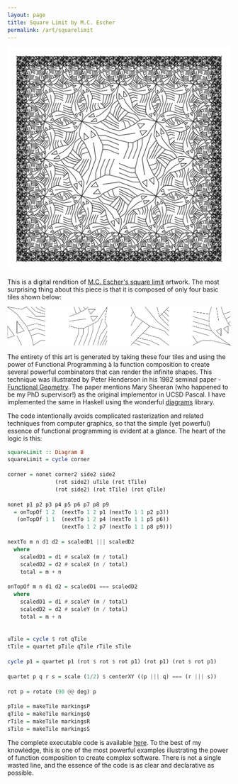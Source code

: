 ```yaml
---
layout: page
title: Square Limit by M.C. Escher
permalink: /art/squarelimit
---
```


![Escher](https://raw.githubusercontent.com/Abhiroop/Abhiroop.github.io/01b52606b3a75bd26574bc22cb36eb6d39383c35/art/sqlimit.svg)

This is a digital rendition of [M.C. Escher's square limit](https://www.wikiart.org/en/m-c-escher/square-limit) artwork. The most surprising thing about this piece
is that it is composed of only four basic tiles shown below:

![Escher Tiles](https://raw.githubusercontent.com/Abhiroop/Abhiroop.github.io/eed5bc0c912e0cff256c677415675b1be26228f7/art/tile.svg)

The entirety of this art is generated by taking these four tiles and using the power of Functional Programming à la function composition to create several powerful combinators that can render the infinite shapes. This technique was illustrated by Peter Henderson in his 1982 seminal paper - [Functional Geometry](https://dl.acm.org/doi/10.1145/800068.802148). The paper mentions Mary Sheeran (who happened to be my PhD supervisor!) as the original implementor in UCSD Pascal. I have implemented the same in Haskell using the wonderful [diagrams](https://hackage.haskell.org/package/diagrams) library.

The code intentionally avoids complicated rasterization and related techniques from computer graphics, so that the simple (yet powerful) essence of functional programming is evident at a glance. The heart of the logic is this:

```haskell
squareLimit :: Diagram B
squareLimit = cycle corner

corner = nonet corner2 side2 side2
               (rot side2) uTile (rot tTile)
               (rot side2) (rot tTile) (rot qTile)

nonet p1 p2 p3 p4 p5 p6 p7 p8 p9
  = onTopOf 1 2  (nextTo 1 2 p1 (nextTo 1 1 p2 p3))
   (onTopOf 1 1  (nextTo 1 2 p4 (nextTo 1 1 p5 p6))
                 (nextTo 1 2 p7 (nextTo 1 1 p8 p9)))

nextTo m n d1 d2 = scaledD1 ||| scaledD2
  where
    scaledD1 = d1 # scaleX (m / total)
    scaledD2 = d2 # scaleX (n / total)
    total = m + n

onTopOf m n d1 d2 = scaledD1 === scaledD2
  where
    scaledD1 = d1 # scaleY (m / total)
    scaledD2 = d2 # scaleY (n / total)
    total = m + n


uTile = cycle $ rot qTile
tTile = quartet pTile qTile rTile sTile

cycle p1 = quartet p1 (rot $ rot $ rot p1) (rot p1) (rot $ rot p1)

quartet p q r s = scale (1/2) $ centerXY ((p ||| q) === (r ||| s))

rot p = rotate (90 @@ deg) p

pTile = makeTile markingsP
qTile = makeTile markingsQ
rTile = makeTile markingsR
sTile = makeTile markingsS
```

The complete executable code is available [here](https://github.com/Abhiroop/geofunc). To the best of my knowledge, this is one of the most powerful examples illustrating the power of function composition to create complex software. There is not a single wasted line, and the essence of the code is as clear and declarative as possible.
